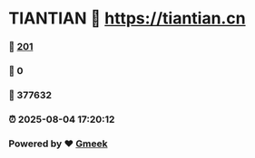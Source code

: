 # TIANTIAN :link: https://tiantian.cn 
### :page_facing_up: [201](https://tiantian.cn/tag.html) 
### :speech_balloon: 0 
### :hibiscus: 377632 
### :alarm_clock: 2025-08-04 17:20:12 
### Powered by :heart: [Gmeek](https://github.com/Meekdai/Gmeek)
